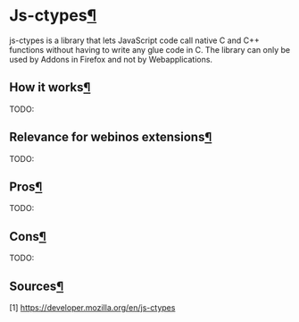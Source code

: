 Js-ctypes[¶](#Js-ctypes)
========================

js-ctypes is a library that lets JavaScript code call native C and C++
functions without having to write any glue code in C. The library can
only be used by Addons in Firefox and not by Webapplications.

How it works[¶](#How-it-works)
------------------------------

TODO:

Relevance for webinos extensions[¶](#Relevance-for-webinos-extensions)
----------------------------------------------------------------------

TODO:

Pros[¶](#Pros)
--------------

TODO:

Cons[¶](#Cons)
--------------

TODO:

Sources[¶](#Sources)
--------------------

[1] <https://developer.mozilla.org/en/js-ctypes>

